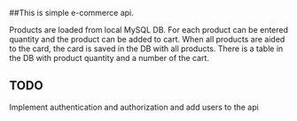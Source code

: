 ##This is simple e-commerce api.

Products are loaded from local MySQL DB.
For each product can be entered quantity and the product can be added to cart.
When all products are aided to the card, the card is saved in the DB with all products.
There is a table in the DB with product quantity and a number of the cart.

## TODO
Implement authentication and authorization and add users to the api
